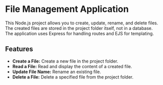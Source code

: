 # File Management Application

This Node.js project allows you to create, update, rename, and delete files. The created files are stored in the project folder itself, not in a database. The application uses Express for handling routes and EJS for templating.

## Features

- **Create a File:** Create a new file in the project folder.
- **Read a File:** Read and display the content of a created file.
- **Update File Name:** Rename an existing file.
- **Delete a File:** Delete a specified file from the project folder.
